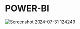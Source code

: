 # POWER-BI
![Screenshot 2024-07-31 124249](https://github.com/user-attachments/assets/4c15c94a-42c8-4b1c-ba3d-967268311c73)
